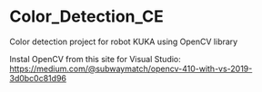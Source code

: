 # Color_Detection_CE
Color detection project for robot KUKA using OpenCV library

Instal OpenCV from this site for Visual Studio:
https://medium.com/@subwaymatch/opencv-410-with-vs-2019-3d0bc0c81d96
